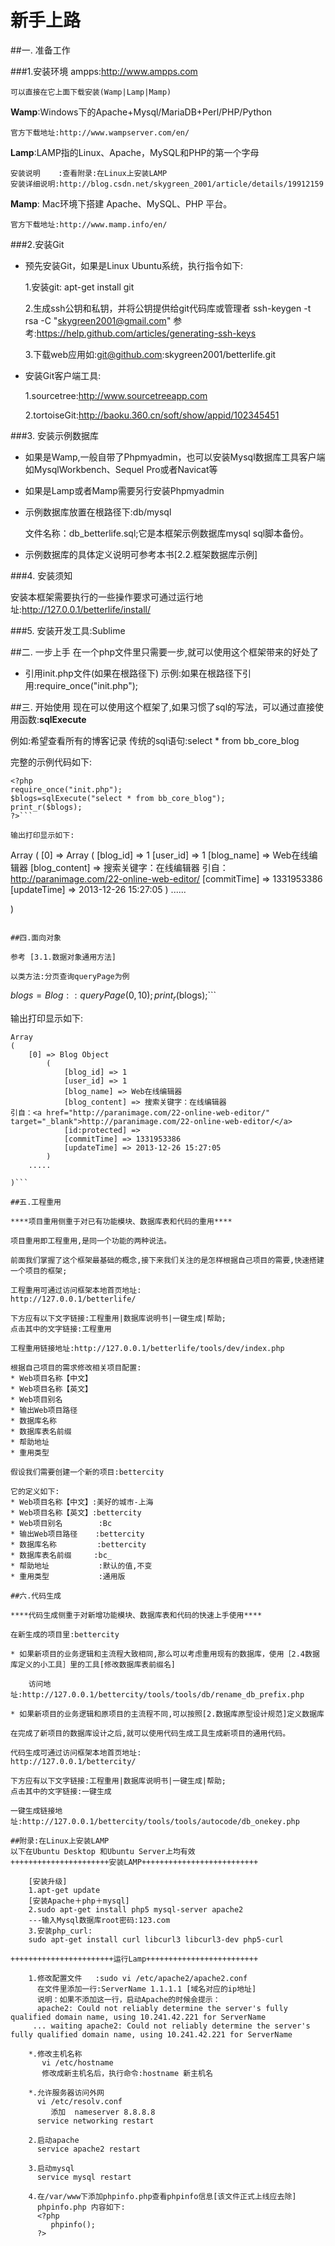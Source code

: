 # 新手上路

##一. 准备工作

###1.安装环境
ampps:http://www.ampps.com

    可以直接在它上面下载安装(Wamp|Lamp|Mamp)

**Wamp**:Windows下的Apache+Mysql/MariaDB+Perl/PHP/Python

    官方下载地址:http://www.wampserver.com/en/

**Lamp**:LAMP指的Linux、Apache，MySQL和PHP的第一个字母

    安装说明    :查看附录:在Linux上安装LAMP
    安装详细说明:http://blog.csdn.net/skygreen_2001/article/details/19912159

**Mamp**: Mac环境下搭建 Apache、MySQL、PHP 平台。

    官方下载地址:http://www.mamp.info/en/

###2.安装Git
* 预先安装Git，如果是Linux Ubuntu系统，执行指令如下:

    1.安装git: apt-get install git

    2.生成ssh公钥和私钥，并将公钥提供给git代码库或管理者
        ssh-keygen -t rsa -C "skygreen2001@gmail.com"
        参考:https://help.github.com/articles/generating-ssh-keys

    3.下载web应用如:git@github.com:skygreen2001/betterlife.git

* 安装Git客户端工具:

    1.sourcetree:http://www.sourcetreeapp.com

    2.tortoiseGit:http://baoku.360.cn/soft/show/appid/102345451

###3. 安装示例数据库

* 如果是Wamp,一般自带了Phpmyadmin，也可以安装Mysql数据库工具客户端如MysqlWorkbench、Sequel Pro或者Navicat等

* 如果是Lamp或者Mamp需要另行安装Phpmyadmin

* 示例数据库放置在根路径下:db/mysql

  文件名称：db_betterlife.sql;它是本框架示例数据库mysql sql脚本备份。

* 示例数据库的具体定义说明可参考本书[2.2.框架数据库示例]

###4. 安装须知

安装本框架需要执行的一些操作要求可通过运行地址:http://127.0.0.1/betterlife/install/

###5. 安装开发工具:Sublime

##二. 一步上手
在一个php文件里只需要一步,就可以使用这个框架带来的好处了
* 引用init.php文件(如果在根路径下)
  示例:如果在根路径下引用:require_once("init.php");

##三. 开始使用
现在可以使用这个框架了,如果习惯了sql的写法，可以通过直接使用函数:**sqlExecute**

例如:希望查看所有的博客记录
传统的sql语句:select * from bb_core_blog

完整的示例代码如下:

```
<?php
require_once("init.php");
$blogs=sqlExecute("select * from bb_core_blog");
print_r($blogs);
?>```

输出打印显示如下:
```
Array
(
    [0] => Array
        (
            [blog_id] => 1
            [user_id] => 1
            [blog_name] => Web在线编辑器
            [blog_content] => 搜索关键字：在线编辑器
引自：<a href="http://paranimage.com/22-online-web-editor/" target="_blank">http://paranimage.com/22-online-web-editor/</a>
            [commitTime] => 1331953386
            [updateTime] => 2013-12-26 15:27:05
        )
    ......

)
```

##四.面向对象

参考 [3.1.数据对象通用方法]

以类方法:分页查询queryPage为例
```
$blogs=Blog::queryPage(0,10);
print_r($blogs);```

输出打印显示如下:
```
Array
(
    [0] => Blog Object
        (
            [blog_id] => 1
            [user_id] => 1
            [blog_name] => Web在线编辑器
            [blog_content] => 搜索关键字：在线编辑器
引自：<a href="http://paranimage.com/22-online-web-editor/" target="_blank">http://paranimage.com/22-online-web-editor/</a>
            [id:protected] =>
            [commitTime] => 1331953386
            [updateTime] => 2013-12-26 15:27:05
        )
    .....

)```

##五.工程重用

****项目重用侧重于对已有功能模块、数据库表和代码的重用****

项目重用即工程重用,是同一个功能的两种说法。

前面我们掌握了这个框架最基础的概念,接下来我们关注的是怎样根据自己项目的需要,快速搭建一个项目的框架;

工程重用可通过访问框架本地首页地址:
http://127.0.0.1/betterlife/

下方应有以下文字链接:工程重用|数据库说明书|一键生成|帮助;
点击其中的文字链接:工程重用

工程重用链接地址:http://127.0.0.1/betterlife/tools/dev/index.php

根据自己项目的需求修改相关项目配置:
* Web项目名称【中文】
* Web项目名称【英文】
* Web项目别名
* 输出Web项目路径
* 数据库名称
* 数据库表名前缀
* 帮助地址
* 重用类型

假设我们需要创建一个新的项目:bettercity

它的定义如下:
* Web项目名称【中文】:美好的城市-上海
* Web项目名称【英文】:bettercity
* Web项目别名        :Bc
* 输出Web项目路径    :bettercity
* 数据库名称         :bettercity
* 数据库表名前缀     :bc_
* 帮助地址           :默认的值,不变
* 重用类型           :通用版

##六.代码生成

****代码生成侧重于对新增功能模块、数据库表和代码的快速上手使用****

在新生成的项目里:bettercity

* 如果新项目的业务逻辑和主流程大致相同,那么可以考虑重用现有的数据库，使用［2.4数据库定义的小工具］里的工具[修改数据库表前缀名]

    访问地址:http://127.0.0.1/bettercity/tools/tools/db/rename_db_prefix.php

* 如果新项目的业务逻辑和原项目的主流程不同,可以按照[2.数据库原型设计规范]定义数据库

在完成了新项目的数据库设计之后,就可以使用代码生成工具生成新项目的通用代码。

代码生成可通过访问框架本地首页地址:
http://127.0.0.1/bettercity/

下方应有以下文字链接:工程重用|数据库说明书|一键生成|帮助;
点击其中的文字链接:一键生成

一键生成链接地址:http://127.0.0.1/bettercity/tools/tools/autocode/db_onekey.php

##附录:在Linux上安装LAMP
以下在Ubuntu Desktop 和Ubuntu Server上均有效
++++++++++++++++++++++安装LAMP++++++++++++++++++++++++++

    [安装升级]
    1.apt-get update
    [安装Apache＋php＋mysql]
    2.sudo apt-get install php5 mysql-server apache2
    ---输入Mysql数据库root密码:123.com
    3.安装php_curl:
    sudo apt-get install curl libcurl3 libcurl3-dev php5-curl

+++++++++++++++++++++++运行Lamp+++++++++++++++++++++++++

    1.修改配置文件   :sudo vi /etc/apache2/apache2.conf
      在文件里添加一行:ServerName 1.1.1.1 [域名对应的ip地址]
      说明：如果不添加这一行，启动Apache的时候会提示：
      apache2: Could not reliably determine the server's fully qualified domain name, using 10.241.42.221 for ServerName
     ... waiting apache2: Could not reliably determine the server's fully qualified domain name, using 10.241.42.221 for ServerName

    *.修改主机名称
       vi /etc/hostname
       修改成新主机名后，执行命令:hostname 新主机名

    *.允许服务器访问外网
      vi /etc/resolv.conf
         添加  nameserver 8.8.8.8
      service networking restart

    2.启动apache
      service apache2 restart

    3.启动mysql
      service mysql restart

    4.在/var/www下添加phpinfo.php查看phpinfo信息[该文件正式上线应去除]
      phpinfo.php 内容如下:
      <?php
         phpinfo();
      ?>
